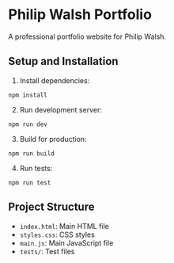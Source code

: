 # Philip Walsh Portfolio

A professional portfolio website for Philip Walsh.

## Setup and Installation

1. Install dependencies:
```
npm install
```

2. Run development server:
```
npm run dev
```

3. Build for production:
```
npm run build
```

4. Run tests:
```
npm run test
```

## Project Structure

- `index.html`: Main HTML file
- `styles.css`: CSS styles
- `main.js`: Main JavaScript file
- `tests/`: Test files
